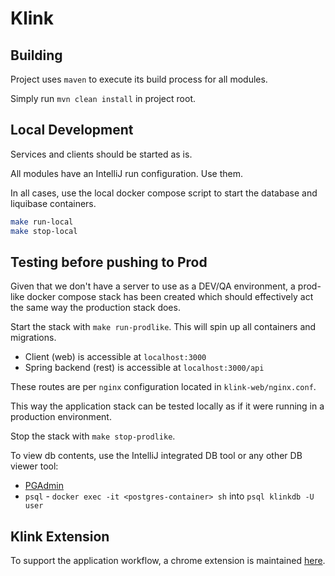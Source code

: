 # Klink

## Building
Project uses `maven` to execute its build process for all modules.

Simply run `mvn clean install` in project root.

## Local Development
Services and clients should be started as is. 

All modules have an IntelliJ run configuration. Use them.

In all cases, use the local docker compose script to start the database and liquibase containers.
```sh
make run-local
make stop-local
```

## Testing before pushing to Prod
Given that we don't have a server to use as a DEV/QA environment, a prod-like docker compose stack has been created which should effectively act the same way the production stack does.

Start the stack with `make run-prodlike`. This will spin up all containers and migrations.

- Client (web) is accessible at `localhost:3000`
- Spring backend (rest) is accessible at `localhost:3000/api`

These routes are per `nginx` configuration located in `klink-web/nginx.conf`.

This way the application stack can be tested locally as if it were running in a production environment.

Stop the stack with `make stop-prodlike`.

To view db contents, use the IntelliJ integrated DB tool or any other DB viewer tool:
- [PGAdmin](https://www.pgadmin.org/)
- `psql` - `docker exec -it <postgres-container> sh` into `psql klinkdb -U user`

## Klink Extension

To support the application workflow, a chrome extension is maintained [here](https://github.com/nikolaDrljaca/klink-ext).

